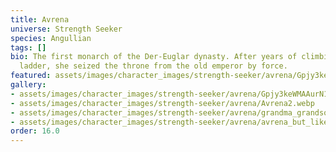 ```yaml
---
title: Avrena
universe: Strength Seeker
species: Angullian
tags: []
bio: The first monarch of the Der-Euglar dynasty. After years of climbing the military
  ladder, she seized the throne from the old emperor by force.
featured: assets/images/character_images/strength-seeker/avrena/Gpjy3keWMAAurN1.webp
gallery:
- assets/images/character_images/strength-seeker/avrena/Gpjy3keWMAAurN1.webp
- assets/images/character_images/strength-seeker/avrena/Avrena2.webp
- assets/images/character_images/strength-seeker/avrena/grandma_grandson_bonding.webp
- assets/images/character_images/strength-seeker/avrena/avrena_but_like_yknow.webp
order: 16.0
---
```


